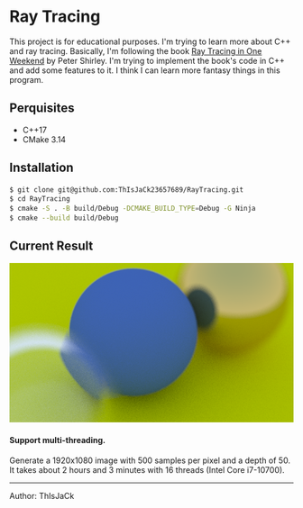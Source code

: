 # Ray Tracing

This project is for educational purposes. I'm trying to learn more about C++ and ray tracing. 
Basically, I'm following the book [Ray Tracing in One Weekend](https://raytracing.github.io/books/RayTracingInOneWeekend.html) by Peter Shirley. 
I'm trying to implement the book's code in C++ and add some features to it. 
I think I can learn more fantasy things in this program.

## Perquisites
- C++17
- CMake 3.14

## Installation
```bash
$ git clone git@github.com:ThIsJaCk23657689/RayTracing.git
$ cd RayTracing
$ cmake -S . -B build/Debug -DCMAKE_BUILD_TYPE=Debug -G Ninja
$ cmake --build build/Debug
```

## Current Result
![Current Result](assets/images/result.bmp)

#### Support multi-threading.
Generate a 1920x1080 image with 500 samples per pixel and a depth of 50. It takes about 2 hours and 3 minutes with 16 threads (Intel Core i7-10700).

---
Author: ThIsJaCk